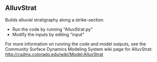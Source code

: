 AlluvStrat
-----

Builds alluvial stratigraphy along a strike-section.

* Run the code by running "AlluvStrat.py"
* Modify the inputs by editing "input"

For more information on running the code and model outputs, see the Community Surface Dynamics Modeling System wiki page for AlluvStrat: http://csdms.colorado.edu/wiki/Model:AlluvStrat
